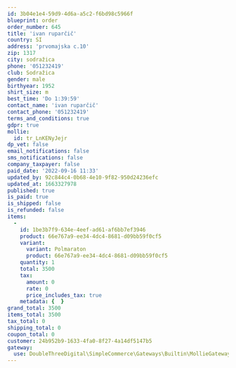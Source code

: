 ```yaml
---
id: 3b04e1e4-59d9-4d6a-a5c2-f6bd98c5966f
blueprint: order
order_number: 645
title: 'ivan ruparčič'
country: SI
address: 'prvomajska c.10'
zip: 1317
city: sodražica
phone: '051232419'
club: Sodražica
gender: male
birthyear: 1952
shirt_size: m
best_time: 'Do 1:39:59'
contact_name: 'ivan ruparčič'
contact_phone: '051232419'
terms_and_conditions: true
gdpr: true
mollie:
  id: tr_LnKENyJejr
dp_vet: false
email_notifications: false
sms_notifications: false
company_taxpayer: false
paid_date: '2022-09-16 11:33'
updated_by: 92c844c4-0b68-4e10-9f82-950d24236efc
updated_at: 1663327978
published: true
is_paid: true
is_shipped: false
is_refunded: false
items:
  -
    id: 1be3b7f9-634e-4eef-ad61-af6bb7ef3946
    product: 66e767a9-ee34-4dc4-8681-d09bb59f0cf5
    variant:
      variant: Polmaraton
      product: 66e767a9-ee34-4dc4-8681-d09bb59f0cf5
    quantity: 1
    total: 3500
    tax:
      amount: 0
      rate: 0
      price_includes_tax: true
    metadata: {  }
grand_total: 3500
items_total: 3500
tax_total: 0
shipping_total: 0
coupon_total: 0
customer: 24b952b9-1633-4fa0-8f27-4a14df5147b5
gateway:
  use: DoubleThreeDigital\SimpleCommerce\Gateways\Builtin\MollieGateway
---
```

